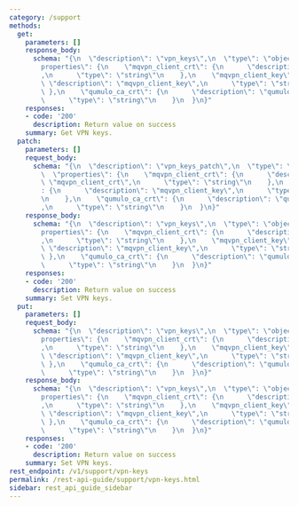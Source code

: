```yaml
---
category: /support
methods:
  get:
    parameters: []
    response_body:
      schema: "{\n  \"description\": \"vpn_keys\",\n  \"type\": \"object\",\n  \"\
        properties\": {\n    \"mqvpn_client_crt\": {\n      \"description\": \"mqvpn_client_crt\"\
        ,\n      \"type\": \"string\"\n    },\n    \"mqvpn_client_key\": {\n     \
        \ \"description\": \"mqvpn_client_key\",\n      \"type\": \"string\"\n   \
        \ },\n    \"qumulo_ca_crt\": {\n      \"description\": \"qumulo_ca_crt\",\n\
        \      \"type\": \"string\"\n    }\n  }\n}"
    responses:
    - code: '200'
      description: Return value on success
    summary: Get VPN keys.
  patch:
    parameters: []
    request_body:
      schema: "{\n  \"description\": \"vpn_keys_patch\",\n  \"type\": \"object\",\n\
        \  \"properties\": {\n    \"mqvpn_client_crt\": {\n      \"description\":\
        \ \"mqvpn_client_crt\",\n      \"type\": \"string\"\n    },\n    \"mqvpn_client_key\"\
        : {\n      \"description\": \"mqvpn_client_key\",\n      \"type\": \"string\"\
        \n    },\n    \"qumulo_ca_crt\": {\n      \"description\": \"qumulo_ca_crt\"\
        ,\n      \"type\": \"string\"\n    }\n  }\n}"
    response_body:
      schema: "{\n  \"description\": \"vpn_keys\",\n  \"type\": \"object\",\n  \"\
        properties\": {\n    \"mqvpn_client_crt\": {\n      \"description\": \"mqvpn_client_crt\"\
        ,\n      \"type\": \"string\"\n    },\n    \"mqvpn_client_key\": {\n     \
        \ \"description\": \"mqvpn_client_key\",\n      \"type\": \"string\"\n   \
        \ },\n    \"qumulo_ca_crt\": {\n      \"description\": \"qumulo_ca_crt\",\n\
        \      \"type\": \"string\"\n    }\n  }\n}"
    responses:
    - code: '200'
      description: Return value on success
    summary: Set VPN keys.
  put:
    parameters: []
    request_body:
      schema: "{\n  \"description\": \"vpn_keys\",\n  \"type\": \"object\",\n  \"\
        properties\": {\n    \"mqvpn_client_crt\": {\n      \"description\": \"mqvpn_client_crt\"\
        ,\n      \"type\": \"string\"\n    },\n    \"mqvpn_client_key\": {\n     \
        \ \"description\": \"mqvpn_client_key\",\n      \"type\": \"string\"\n   \
        \ },\n    \"qumulo_ca_crt\": {\n      \"description\": \"qumulo_ca_crt\",\n\
        \      \"type\": \"string\"\n    }\n  }\n}"
    response_body:
      schema: "{\n  \"description\": \"vpn_keys\",\n  \"type\": \"object\",\n  \"\
        properties\": {\n    \"mqvpn_client_crt\": {\n      \"description\": \"mqvpn_client_crt\"\
        ,\n      \"type\": \"string\"\n    },\n    \"mqvpn_client_key\": {\n     \
        \ \"description\": \"mqvpn_client_key\",\n      \"type\": \"string\"\n   \
        \ },\n    \"qumulo_ca_crt\": {\n      \"description\": \"qumulo_ca_crt\",\n\
        \      \"type\": \"string\"\n    }\n  }\n}"
    responses:
    - code: '200'
      description: Return value on success
    summary: Set VPN keys.
rest_endpoint: /v1/support/vpn-keys
permalink: /rest-api-guide/support/vpn-keys.html
sidebar: rest_api_guide_sidebar
---
```

